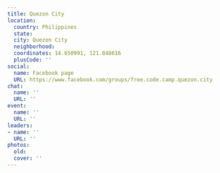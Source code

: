 ```yaml
---
title: Quezon City
location:
  country: Philippines
  state: 
  city: Quezon City
  neighborhood: 
  coordinates: 14.650991, 121.048616
  plusCode: ''
social:
  name: Facebook page
  URL: https://www.facebook.com/groups/free.code.camp.quezon.city
chat:
  name: ''
  URL: ''
event:
  name: ''
  URL: ''
leaders:
- name: ''
  URL: ''
photos:
  old: 
  cover: ''
---
```

